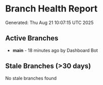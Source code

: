 # Branch Health Report
Generated: Thu Aug 21 10:07:15 UTC 2025

## Active Branches
- **main** - 18 minutes ago by Dashboard Bot

## Stale Branches (>30 days)
No stale branches found
